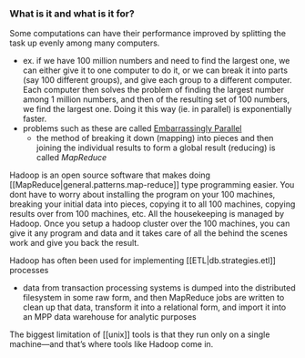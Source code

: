 
### What is it and what is it for?
Some computations can have their performance improved by splitting the task up evenly among many computers.
- ex. if we have 100 million numbers and need to find the largest one, we can either give it to one computer to do it, or we can break it into parts (say 100 different groups), and give each group to a different computer. Each computer then solves the problem of finding the largest number among 1 million numbers, and then of the resulting set of 100 numbers, we find the largest one. Doing it this way (ie. in parallel) is exponentially faster.
- problems such as these are called [Embarrassingly Parallel](https://en.wikipedia.org/wiki/Embarrassingly_parallel)
    - the method of breaking it down (mapping) into pieces and then joining the individual results to form a global result (reducing) is called *MapReduce*

Hadoop is an open source software that makes doing [[MapReduce|general.patterns.map-reduce]] type programming easier. You dont have to worry about installing the program on your 100 machines, breaking your initial data into pieces, copying it to all 100 machines, copying results over from 100 machines, etc. All the housekeeping is managed by Hadoop. Once you setup a hadoop cluster over the 100 machines, you can give it any program and data and it takes care of all the behind the scenes work and give you back the result.

Hadoop has often been used for implementing [[ETL|db.strategies.etl]] processes
- data from transaction processing systems is dumped into the distributed filesystem in some raw form, and then MapReduce jobs are written to clean up that data, transform it into a relational form, and import it into an MPP data warehouse for analytic purposes

The biggest limitation of [[unix]] tools is that they run only on a single machine—and that’s where tools like Hadoop come in.
